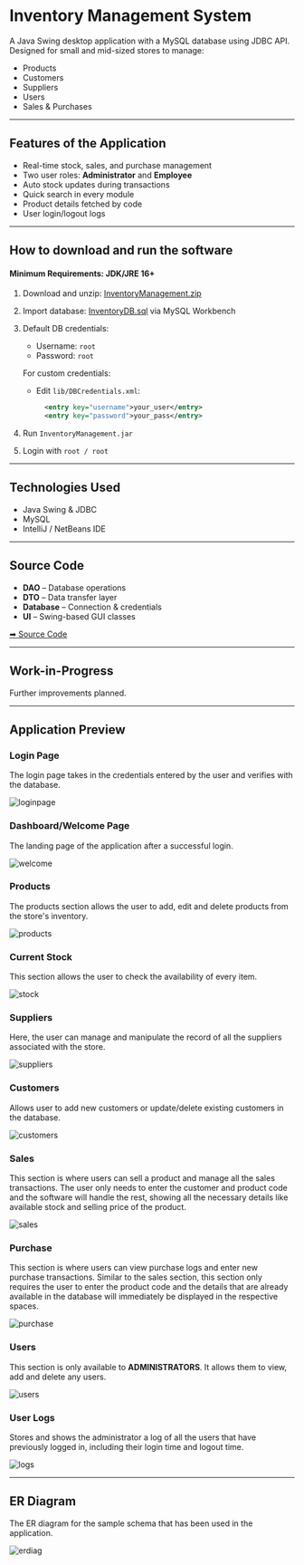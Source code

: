 # Inventory Management System

A Java Swing desktop application with a MySQL database using JDBC API.  
Designed for small and mid-sized stores to manage:

- Products
- Customers
- Suppliers
- Users
- Sales & Purchases

---

## Features of the Application

- Real-time stock, sales, and purchase management  
- Two user roles: **Administrator** and **Employee**  
- Auto stock updates during transactions  
- Quick search in every module  
- Product details fetched by code  
- User login/logout logs  

---

## How to download and run the software

#### Minimum Requirements: JDK/JRE 16+

1. Download and unzip: [InventoryManagement.zip](InventoryManagement.zip)  
2. Import database: [InventoryDB.sql](SQL/InventoryDB.sql) via MySQL Workbench  
3. Default DB credentials:
    - Username: `root`
    - Password: `root`

   For custom credentials:
   - Edit `lib/DBCredentials.xml`:
     ```xml
       <entry key="username">your_user</entry>
       <entry key="password">your_pass</entry>
     ```
4. Run `InventoryManagement.jar`
5. Login with `root / root`

---

## Technologies Used

- Java Swing & JDBC  
- MySQL  
- IntelliJ / NetBeans IDE  

---

## Source Code

- **DAO** – Database operations  
- **DTO** – Data transfer layer  
- **Database** – Connection & credentials  
- **UI** – Swing-based GUI classes  

[➡ Source Code](src/com/inventory/)

---

## Work-in-Progress

Further improvements planned.

---

## Application Preview

### Login Page

The login page takes in the credentials entered by the user and verifies with the database.

![loginpage](screenshots/login.png)

### Dashboard/Welcome Page

The landing page of the application after a successful login.

![welcome](screenshots/welcome.png)

### Products

The products section allows the user to add, edit and delete products from the store's inventory.

![products](screenshots/products.png)

### Current Stock

This section allows the user to check the availability of every item.

![stock](screenshots/stock.png)

### Suppliers

Here, the user can manage and manipulate the record of all the suppliers associated with the store.

![suppliers](screenshots/suppliers.png)

### Customers

Allows user to add new customers or update/delete existing customers in the database.

![customers](screenshots/customers.png)

### Sales

This section is where users can sell a product and manage all the sales transactions. 
The user only needs to enter the customer and product code and the software will handle the rest, showing all the necessary details like available stock and selling price of the product. 

![sales](screenshots/sales.png)

### Purchase

This section is where users can view purchase logs and enter new purchase transactions. Similar to the sales section, this section only requires the user to enter the product code and the details that are already available in the database will immediately be displayed in the respective spaces.

![purchase](screenshots/purchase.png)

### Users

This section is only available to **ADMINISTRATORS**. It allows them to view, add and delete any users.

![users](screenshots/users.png)

### User Logs

Stores and shows the administrator a log of all the users that have previously logged in, including their login time and logout time.

![logs](screenshots/logs.png)

---

## ER Diagram

The ER diagram for the sample schema that has been used in the application.

![erdiag](screenshots/ERDiagram.png)
